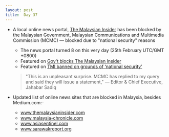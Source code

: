 ```yaml
---
layout: post
title:  Day 37
---
```

	
- A local online news portal, <a href="http://www.themalaysianinsider.com/" target="_blank">The Malaysian Insider</a> has been blocked by the Malaysian Government, Malaysian Communications and Multimedia Commission (MCMC) &mdash; blocked due to "national security" reasons

	- The news portal turned 8 on this very day (25th February UTC/GMT +0800)
	- Featured on <a href="https://www.malaysiakini.com/news/331711" target="_blank">Gov't blocks The Malaysian Insider</a>
	- Featured on <a href="http://www.themalaysianinsider.com/malaysia/article/tmi-turns-8-cut-off-from-selected-net-providers" target="">TMI banned on grounds of ‘national security’</a>
	
	> "This is an unpleasant surprise. MCMC has replied to my query and said they will issue a statement," &mdash; Editor &amp; Chief Executive, Jahabar Sadiq
	
- Updated list of online news sites that are blocked in Malaysia, besides Medium.com:-
	
	- www.themalaysianinsider.com
	- www.malaysia-chronicle.com
	- www.asiasentinel.com
	- www.sarawakreport.org